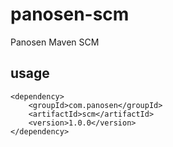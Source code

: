 # panosen-scm
Panosen Maven SCM

## usage
```
<dependency>
    <groupId>com.panosen</groupId>
    <artifactId>scm</artifactId>
    <version>1.0.0</version>
</dependency>
```
